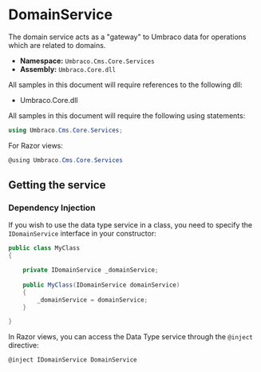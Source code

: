 # DomainService

The domain service acts as a "gateway" to Umbraco data for operations which are related to domains.

* **Namespace:** `Umbraco.Cms.Core.Services`
* **Assembly:** `Umbraco.Core.dll`

All samples in this document will require references to the following dll:

* Umbraco.Core.dll

All samples in this document will require the following using statements:

```csharp
using Umbraco.Cms.Core.Services;
```

For Razor views:

```csharp
@using Umbraco.Cms.Core.Services
```

## Getting the service

### Dependency Injection

If you wish to use the data type service in a class, you need to specify the `IDomainService` interface in your constructor:

```csharp
public class MyClass
{

    private IDomainService _domainService;
    
    public MyClass(IDomainService domainService)
    {
        _domainService = domainService;
    }

}
```

In Razor views, you can access the Data Type service through the `@inject` directive:

```csharp
@inject IDomainService DomainService
```
